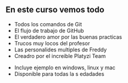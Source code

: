 ## En este curso vemos todo

- Todos los comandos de Git
- El flujo de trabajo de GitHub
- El verdadero amor por las buenas practicas
- Trucos muy locos del profesor
- Las personalides multiples de Freddy
- Creadro por el increible Platyzi Team

* Incluye ejemplo en windows, linux y mac
* Disponible para todas la s edadades
